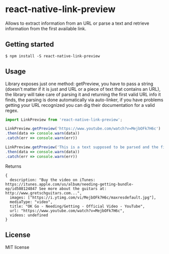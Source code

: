 
# react-native-link-preview

Allows to extract information from an URL or parse a text and retrieve information from the first available link.

## Getting started

`$ npm install -S react-native-link-preview`

## Usage
Library exposes just one method: getPreview, you have to pass a string (doesn't matter if it is just and URL or a piece of text that contains an URL), the library will take care of parsing it and returning the first valid URL info it finds, the parsing is done automatically via auto-linker, if you have problems getting your URL recognized you can dig their documentation for a valid regex.

```javascript
import LinkPreview from 'react-native-link-preview';

LinkPreview.getPreview('https://www.youtube.com/watch?v=MejbOFk7H6c')
.then(data => console.warn(data))
.catch(err => console.warn(err))

LinkPreview.getPreview('This is a text supposed to be parsed and the first link displayed https://www.youtube.com/watch?v=MejbOFk7H6c')
.then(data => console.warn(data))
.catch(err => console.warn(err))
```

Returns
```
{
  description: "Buy the video on iTunes: https://itunes.apple.com/us/album/needing-getting-bundle-ep/id508124847 See more about the guitars at: http://www.gretschguitars.com...",
  images: ["https://i.ytimg.com/vi/MejbOFk7H6c/maxresdefault.jpg"],
  mediaType: "video",
  title: "OK Go - Needing/Getting - Official Video - YouTube",
  url: "https://www.youtube.com/watch?v=MejbOFk7H6c",
  videos: undefined
}
```

## License

MIT license
